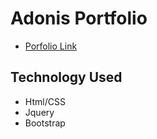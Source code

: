 # Adonis Portfolio
* [Porfolio Link](https://adamian17.github.io/ad-portfolio/.)

## Technology Used
* Html/CSS
* Jquery
* Bootstrap
